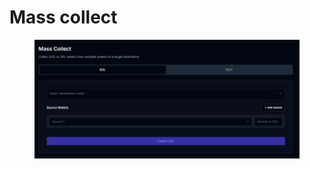 # Mass collect

<figure><img src="../../.gitbook/assets/image (5).png" alt=""><figcaption></figcaption></figure>
